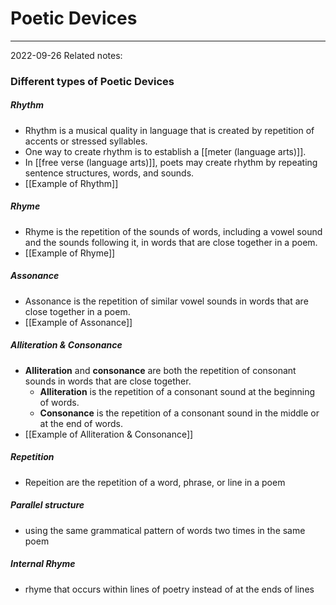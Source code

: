 # Poetic Devices
---
2022-09-26
Related notes:

### Different types of Poetic Devices
##### Rhythm
- Rhythm is a musical quality in language that is created by repetition of accents or stressed syllables. 
- One way to create rhythm is to establish a [[meter (language arts)]].
- In [[free verse (language arts)]], poets may create rhythm by repeating sentence structures, words, and sounds.
- [[Example of Rhythm]]
##### Rhyme
- Rhyme is the repetition of the sounds of words, including a vowel sound and the sounds following it, in words that are close together in a poem.
- [[Example of Rhyme]]
##### Assonance
- Assonance is the repetition of similar vowel sounds in words that are close together in a poem.
- [[Example of Assonance]]
##### Alliteration & Consonance
- **Alliteration** and **consonance** are both the repetition of consonant sounds in words that are close together.
	- **Alliteration** is the repetition of a consonant sound at the beginning of words.
	- **Consonance** is the repetition of a consonant sound in the middle or at the end of words.
- [[Example of Alliteration & Consonance]]


##### Repetition
- Repeition are the repetition of a word, phrase, or line in a poem
##### Parallel structure
- using the same grammatical pattern of words two times in the same poem
##### Internal Rhyme
- rhyme that occurs within lines of poetry instead of at the ends of lines